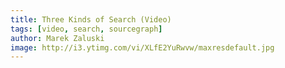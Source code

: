```yaml
---
title: Three Kinds of Search (Video)
tags: [video, search, sourcegraph]
author: Marek Zaluski
image: http://i3.ytimg.com/vi/XLfE2YuRwvw/maxresdefault.jpg
---
```


<EmbeddedYoutubeVideo id="XLfE2YuRwvw" />
